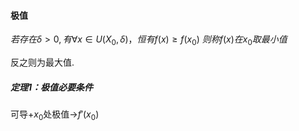 #### 极值

$若存在 \delta>0,有\forall x \in U(X_{0},\delta)，恒有f(x)\geq f(x_{0})$
$则称f(x)在x_{0}取最小值$

反之则为最大值.


##### 定理1：极值必要条件
可导+$x_{0}$处极值->$f'(x_{0})$